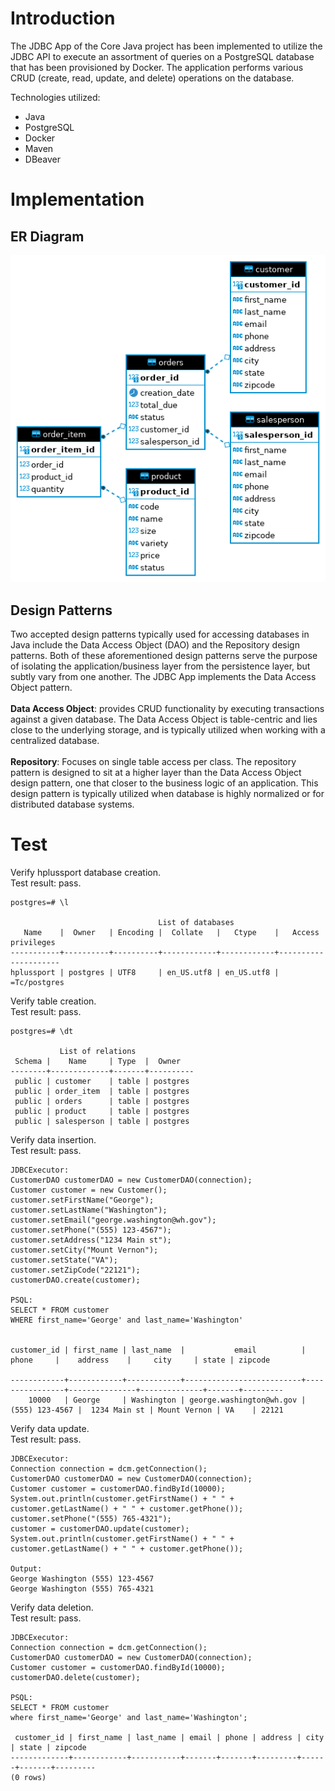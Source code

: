 # Introduction
The JDBC App of the Core Java project has been implemented to utilize the JDBC API to execute an assortment of queries on a PostgreSQL
database that has been provisioned by Docker. The application performs various CRUD (create, read, update, and delete) operations on the database.

Technologies utilized:
- Java
- PostgreSQL
- Docker
- Maven
- DBeaver

# Implementation
## ER Diagram
![ER_diagram](./assets/HPlusSport_ERDiagram.png)

## Design Patterns
Two accepted design patterns typically used for accessing databases in Java include the Data Access Object (DAO) and the Repository design patterns.
Both of these aforementioned design patterns serve the purpose of isolating the application/business layer from the persistence layer, but subtly vary
from one another. The JDBC App implements the Data Access Object pattern.\
\
**Data Access Object**: provides CRUD functionality by executing transactions against a given database. The Data Access Object is table-centric and lies close
to the underlying storage, and is typically utilized when working with a centralized database.\
\
**Repository**: Focuses on single table access per class. The repository pattern is designed to sit at a higher layer than the Data Access Object design pattern, one that closer to the business logic of an application. This design pattern is typically utilized when database is highly normalized or for distributed database systems.

# Test

Verify hplussport database creation.\
Test result: pass.
```
postgres=# \l

                                 List of databases
   Name    |  Owner   | Encoding |  Collate   |   Ctype    |   Access privileges   
-----------+----------+----------+------------+------------+---------------------
hplussport | postgres | UTF8     | en_US.utf8 | en_US.utf8 | =Tc/postgres         
```

Verify table creation.\
Test result: pass.
```
postgres=# \dt

           List of relations
 Schema |    Name     | Type  |  Owner   
--------+-------------+-------+----------
 public | customer    | table | postgres
 public | order_item  | table | postgres
 public | orders      | table | postgres
 public | product     | table | postgres
 public | salesperson | table | postgres
```

Verify data insertion.\
Test result: pass.
```
JDBCExecutor:
CustomerDAO customerDAO = new CustomerDAO(connection);
Customer customer = new Customer();
customer.setFirstName("George");
customer.setLastName("Washington");
customer.setEmail("george.washington@wh.gov");
customer.setPhone("(555) 123-4567");
customer.setAddress("1234 Main st");
customer.setCity("Mount Vernon");
customer.setState("VA");
customer.setZipCode("22121");
customerDAO.create(customer);

PSQL:
SELECT * FROM customer
WHERE first_name='George' and last_name='Washington'


customer_id | first_name | last_name  |           email          |      phone     |    address    |     city     | state | zipcode
 
------------+------------+------------+--------------------------+----------------+---------------+--------------+-------+---------
    10000   | George     | Washington | george.washington@wh.gov | (555) 123-4567 |  1234 Main st | Mount Vernon | VA    | 22121

```

Verify data update.\
Test result: pass.
```
JDBCExecutor:
Connection connection = dcm.getConnection();
CustomerDAO customerDAO = new CustomerDAO(connection);
Customer customer = customerDAO.findById(10000);
System.out.println(customer.getFirstName() + " " + customer.getLastName() + " " + customer.getPhone());
customer.setPhone("(555) 765-4321");
customer = customerDAO.update(customer);
System.out.println(customer.getFirstName() + " " + customer.getLastName() + " " + customer.getPhone());

Output:
George Washington (555) 123-4567
George Washington (555) 765-4321
```

Verify data deletion.\
Test result: pass.
```
JDBCExecutor:
Connection connection = dcm.getConnection();
CustomerDAO customerDAO = new CustomerDAO(connection);
Customer customer = customerDAO.findById(10000);
customerDAO.delete(customer);

PSQL:
SELECT * FROM customer
where first_name='George' and last_name='Washington';

 customer_id | first_name | last_name | email | phone | address | city | state | zipcode 
-------------+------------+-----------+-------+-------+---------+------+-------+---------
(0 rows)
```
